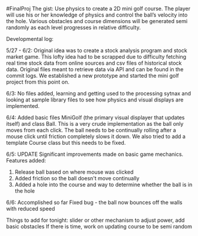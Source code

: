 #FinalProj 
The gist: Use physics to create a 2D mini golf course. The player will use his or her knowledge of physics and control the ball’s velocity into the hole. Various obstacles and course dimensions will be generated semi randomly as each level progresses in relative difficulty. 

Developmental log:

5/27 - 6/2:  Original idea was to create a stock analysis program and stock market game. This lofty idea had to be scrapped due to difficulty fetching real time stock data from online sources and csv files of historical stock data. Original files meant to retrieve data via API and  can be found in the commit logs. We established a new prototype and started the mini golf project from this point on.

6/3: No files added, learning and getting used to the processing sytnax and looking at sample library files to see how physics and visual displays are implemented. 

6/4: Added basic files MiniGolf (the primary visual displayer that updates itself) and class Ball. This is a very crude implementation as the ball only moves from each click. The ball needs to be continually rolling after a mouse click until friction completely slows it down. We also tried to add a template Course class but this needs to be fixed.

6/5: UPDATE
Significant improvements made on basic game mechanics.
Features added:
1) Release ball based on where mouse was clicked
2) Added friction so the ball doesn't move continually
3) Added a hole into the course and way to determine whether the ball is in the hole

6/6: Accomplished so far
Fixed bug - the ball now bounces off the walls with reduced speed 

Things to add for tonight: slider or other mechanism to adjust power, add basic obstacles
If there is time, work on updating course to be semi random
